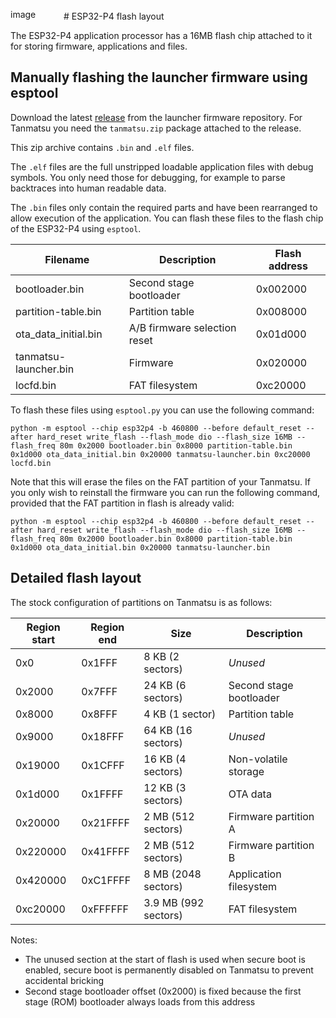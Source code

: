 <img width="85" height="17" alt="image" src="https://github.com/user-attachments/assets/048f4440-54fa-4ddb-8a19-298efb55bf99" /># ESP32-P4 flash layout

The ESP32-P4 application processor has a 16MB flash chip attached to it for storing firmware, applications and files.

## Manually flashing the launcher firmware using esptool

Download the latest [release](https://github.com/Nicolai-Electronics/tanmatsu-launcher/releases) from the launcher firmware repository. For Tanmatsu you need the `tanmatsu.zip` package attached to the release.

This zip archive contains `.bin` and `.elf` files.

The `.elf` files are the full unstripped loadable application files with debug symbols. You only need those for debugging, for example to parse backtraces into human readable data.

The `.bin` files only contain the required parts and have been rearranged to allow execution of the application. You can flash these files to the flash chip of the ESP32-P4 using `esptool`.

| Filename              | Description                  | Flash address |
|-----------------------|------------------------------|---------------|
| bootloader.bin        | Second stage bootloader      | 0x002000      |
| partition-table.bin   | Partition table              | 0x008000      |
| ota_data_initial.bin  | A/B firmware selection reset | 0x01d000      |
| tanmatsu-launcher.bin | Firmware                     | 0x020000      |
| locfd.bin             | FAT filesystem               | 0xc20000      |

To flash these files using `esptool.py` you can use the following command:

```
python -m esptool --chip esp32p4 -b 460800 --before default_reset --after hard_reset write_flash --flash_mode dio --flash_size 16MB --flash_freq 80m 0x2000 bootloader.bin 0x8000 partition-table.bin 0x1d000 ota_data_initial.bin 0x20000 tanmatsu-launcher.bin 0xc20000 locfd.bin
```

Note that this will erase the files on the FAT partition of your Tanmatsu. If you only wish to reinstall the firmware you can run the following command, provided that the FAT partition in flash is already valid:

```
python -m esptool --chip esp32p4 -b 460800 --before default_reset --after hard_reset write_flash --flash_mode dio --flash_size 16MB --flash_freq 80m 0x2000 bootloader.bin 0x8000 partition-table.bin 0x1d000 ota_data_initial.bin 0x20000 tanmatsu-launcher.bin
```

## Detailed flash layout

The stock configuration of partitions on Tanmatsu is as follows:

| Region start | Region end | Size                 | Description                    |
|--------------|------------|----------------------|--------------------------------|
| 0x0          | 0x1FFF     | 8 KB (2 sectors)     | *Unused*                       |
| 0x2000       | 0x7FFF     | 24 KB (6 sectors)    | Second stage bootloader        |
| 0x8000       | 0x8FFF     | 4 KB (1 sector)      | Partition table                |
| 0x9000       | 0x18FFF    | 64 KB (16 sectors)   | *Unused*                       |
| 0x19000      | 0x1CFFF    | 16 KB (4 sectors)    | Non-volatile storage           |
| 0x1d000      | 0x1FFFF    | 12 KB (3 sectors)    | OTA data                       |
| 0x20000      | 0x21FFFF   | 2 MB (512 sectors)   | Firmware partition A           |
| 0x220000     | 0x41FFFF   | 2 MB (512 sectors)   | Firmware partition B           |
| 0x420000     | 0xC1FFFF   | 8 MB (2048 sectors)  | Application filesystem         |
| 0xc20000     | 0xFFFFFF   | 3.9 MB (992 sectors) | FAT filesystem                 |

Notes:

 - The unused section at the start of flash is used when secure boot is enabled, secure boot is permanently disabled on Tanmatsu to prevent accidental bricking
 - Second stage bootloader offset (0x2000) is fixed because the first stage (ROM) bootloader always loads from this address
